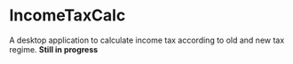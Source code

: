 # IncomeTaxCalc
A desktop application to calculate income tax according to old and new tax regime.
<b> Still in progress </b>

